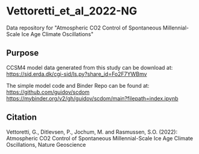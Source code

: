 # Vettoretti_et_al_2022-NG

Data repository for "Atmospheric CO2 Control of Spontaneous Millennial-Scale Ice Age Climate Oscillations"

## Purpose 

CCSM4 model data generated from this study can be download at:
https://sid.erda.dk/cgi-sid/ls.py?share_id=Fo2F7YWBmv

The simple model code and Binder Repo can be found at:
https://github.com/guidov/scdom
https://mybinder.org/v2/gh/guidov/scdom/main?filepath=index.ipynb

## Citation

Vettoretti, G., Ditlevsen, P., Jochum, M. and Rasmussen, S.O. (2022): Atmospheric CO2 Control of Spontaneous Millennial-Scale Ice Age Climate Oscillations, Nature Geoscience

